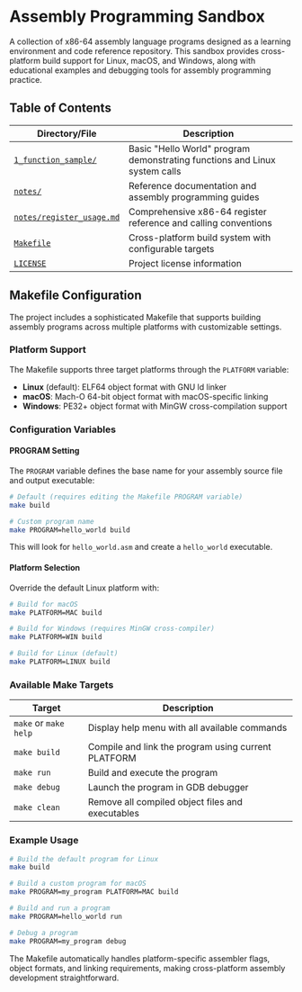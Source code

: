 # Assembly Programming Sandbox

A collection of x86-64 assembly language programs designed as a learning environment and code reference repository. This sandbox provides cross-platform build support for Linux, macOS, and Windows, along with educational examples and debugging tools for assembly programming practice.

## Table of Contents

| Directory/File | Description |
|---------------|-------------|
| [`1_function_sample/`](./1_function_sample/) | Basic "Hello World" program demonstrating functions and Linux system calls |
| [`notes/`](./notes/) | Reference documentation and assembly programming guides |
| [`notes/register_usage.md`](./notes/register_usage.md) | Comprehensive x86-64 register reference and calling conventions |
| [`Makefile`](./Makefile) | Cross-platform build system with configurable targets |
| [`LICENSE`](./LICENSE) | Project license information |

## Makefile Configuration

The project includes a sophisticated Makefile that supports building assembly programs across multiple platforms with customizable settings.

### Platform Support

The Makefile supports three target platforms through the `PLATFORM` variable:

- **Linux** (default): ELF64 object format with GNU ld linker
- **macOS**: Mach-O 64-bit object format with macOS-specific linking
- **Windows**: PE32+ object format with MinGW cross-compilation support

### Configuration Variables

#### PROGRAM Setting
The `PROGRAM` variable defines the base name for your assembly source file and output executable:

```bash
# Default (requires editing the Makefile PROGRAM variable)
make build

# Custom program name
make PROGRAM=hello_world build
```

This will look for `hello_world.asm` and create a `hello_world` executable.

#### Platform Selection
Override the default Linux platform with:

```bash
# Build for macOS
make PLATFORM=MAC build

# Build for Windows (requires MinGW cross-compiler)
make PLATFORM=WIN build

# Build for Linux (default)
make PLATFORM=LINUX build
```

### Available Make Targets

| Target | Description |
|--------|-------------|
| `make` or `make help` | Display help menu with all available commands |
| `make build` | Compile and link the program using current PLATFORM |
| `make run` | Build and execute the program |
| `make debug` | Launch the program in GDB debugger |
| `make clean` | Remove all compiled object files and executables |

### Example Usage

```bash
# Build the default program for Linux
make build

# Build a custom program for macOS
make PROGRAM=my_program PLATFORM=MAC build

# Build and run a program
make PROGRAM=hello_world run

# Debug a program
make PROGRAM=my_program debug
```

The Makefile automatically handles platform-specific assembler flags, object formats, and linking requirements, making cross-platform assembly development straightforward.
